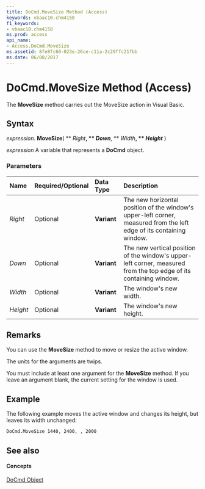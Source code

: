```yaml
---
title: DoCmd.MoveSize Method (Access)
keywords: vbaac10.chm4158
f1_keywords:
- vbaac10.chm4158
ms.prod: access
api_name:
- Access.DoCmd.MoveSize
ms.assetid: 8fe8fc60-023e-26ce-c11a-2c29ffc21fbb
ms.date: 06/08/2017
---
```



# DoCmd.MoveSize Method (Access)

The  **MoveSize** method carries out the MoveSize action in Visual Basic.


## Syntax

 _expression_. **MoveSize**( ** _Right_**, ** _Down_**, ** _Width_**, ** _Height_** )

 _expression_ A variable that represents a **DoCmd** object.


### Parameters



|**Name**|**Required/Optional**|**Data Type**|**Description**|
|:-----|:-----|:-----|:-----|
| _Right_|Optional|**Variant**|The new horizontal position of the window's upper-left corner, measured from the left edge of its containing window.|
| _Down_|Optional|**Variant**|The new vertical position of the window's upper-left corner, measured from the top edge of its containing window.|
| _Width_|Optional|**Variant**|The window's new width.|
| _Height_|Optional|**Variant**|The window's new height.|

## Remarks

You can use the  **MoveSize** method to move or resize the active window.

The units for the arguments are twips.

You must include at least one argument for the  **MoveSize** method. If you leave an argument blank, the current setting for the window is used.


## Example

The following example moves the active window and changes its height, but leaves its width unchanged:


```vb
DoCmd.MoveSize 1440, 2400, , 2000
```


## See also


#### Concepts


[DoCmd Object](docmd-object-access.md)

